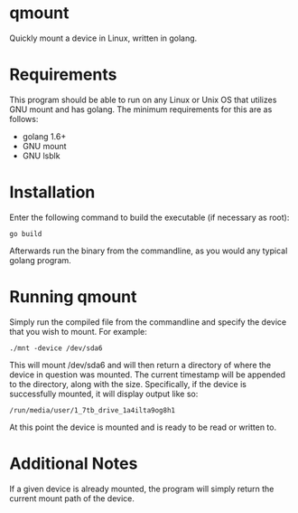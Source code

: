 # qmount

Quickly mount a device in Linux, written in golang.

# Requirements

This program should be able to run on any Linux or Unix OS that utilizes
GNU mount and has golang. The minimum requirements for this are as follows:

* golang 1.6+
* GNU mount
* GNU lsblk

# Installation

Enter the following command to build the executable (if necessary as root):

```
go build
```

Afterwards run the binary from the commandline, as you would any typical
golang program.

# Running qmount

Simply run the compiled file from the commandline and specify the device
that you wish to mount. For example:

```
./mnt -device /dev/sda6
```

This will mount /dev/sda6 and will then return a directory of where the
device in question was mounted. The current timestamp will be appended to the
directory, along with the size. Specifically, if the device is successfully
mounted, it will display output like so:

```
/run/media/user/1_7tb_drive_1a4ilta9og8h1
```

At this point the device is mounted and is ready to be read or written to.

# Additional Notes

If a given device is already mounted, the program will simply return the
current mount path of the device.
